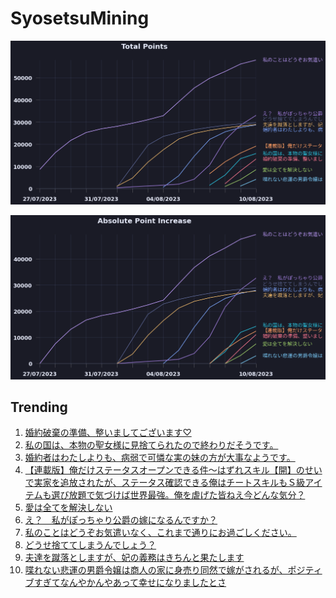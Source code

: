 # SyosetsuMining


![](https://raw.githubusercontent.com/exc4l/SyosetsuMining/main/plots/point_trend.png)

![](https://raw.githubusercontent.com/exc4l/SyosetsuMining/main/plots/point_increase.png)


## Trending

1. [婚約破棄の準備、整いましてございます♡](https://ncode.syosetu.com/n9731ii/)
2. [私の国は、本物の聖女様に見捨てられたので終わりだそうです。](https://ncode.syosetu.com/n9197ii/)
3. [婚約者はわたしよりも、病弱で可憐な実の妹の方が大事なようです。](https://ncode.syosetu.com/n7850ii/)
4. [【連載版】俺だけステータスオープンできる件～はずれスキル【開】のせいで実家を追放されたが、ステータス確認できる俺はチートスキルもＳ級アイテムも選び放題で気づけば世界最強。俺を虐げた皆ねえ今どんな気分？](https://ncode.syosetu.com/n9203ii/)
5. [愛は全てを解決しない](https://ncode.syosetu.com/n9557ii/)
6. [え？　私がぽっちゃり公爵の嫁になるんですか？](https://ncode.syosetu.com/n3565ii/)
7. [私のことはどうぞお気遣いなく、これまで通りにお過ごしください。](https://ncode.syosetu.com/n3001ii/)
8. [どうせ捨ててしまうんでしょう？](https://ncode.syosetu.com/n7141ii/)
9. [夫達を蹴落としますが、妃の義務はきちんと果たします](https://ncode.syosetu.com/n4980id/)
10. [喋れない悲運の男爵令嬢は商人の家に身売り同然で嫁がされるが、ポジティブすぎてなんやかんやあって幸せになりましたとさ](https://ncode.syosetu.com/n9899ii/)
